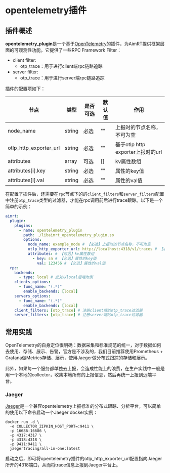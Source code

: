 
# opentelemetry插件

## 插件概述


**opentelemetry_plugin**是一个基于[OpenTelemetry](https://opentelemetry.io/)的插件，为AimRT提供框架层面的可观测性功能。它提供了一些RPC Framework Filter：
- client filter:
  - otp_trace：用于进行client端rpc链路追踪
- server filter:
  - otp_trace：用于进行server端rpc链路追踪


插件的配置项如下：

| 节点                      | 类型      | 是否可选| 默认值          | 作用 |
| ----                      | ----      | ----  | ----              | ---- |
| node_name                 | string    | 必选  | ""                | 上报时的节点名称，不可为空 |
| otlp_http_exporter_url    | string    | 必选  | ""                | 基于otlp http exporter上报时的url |
| attributes                | array     | 可选  | []                | kv属性数组 |
| attributes[i].key         | string    | 必选  | ""                | 属性的key值 |
| attributes[i].val         | string    | 必选  | ""                | 属性的val值 |


在配置了插件后，还需要在`rpc`节点下的的`client_filters`和`server_filters`配置中注册`otp_trace`类型的过滤器，才能在rpc调用前后进行trace跟踪。以下是一个简单的示例：
```yaml
aimrt:
  plugin:
    plugins:
      - name: opentelemetry_plugin
        path: ./libaimrt_opentelemetry_plugin.so
        options:
          node_name: example_node # 【必选】上报时的节点名称，不可为空
          otlp_http_exporter_url: http://localhost:4318/v1/traces # 【必选】基于otlp http exporter上报时的url
          attributes: # 【可选】kv属性数组
            - key: sn # 【必选】属性的key值
              val: 123456 # 【必选】属性的val值
  rpc:
    backends:
      - type: local # 此处以local后端为例
    clients_options:
      - func_name: "(.*)"
        enable_backends: [local]
    servers_options:
      - func_name: "(.*)"
        enable_backends: [local]
    client_filters: [otp_trace] # 注册client端的otp_trace过滤器
    server_filters: [otp_trace] # 注册server端的otp_trace过滤器
```

## 常用实践

OpenTelemetry的自身定位很明确：数据采集和标准规范的统一，对于数据如何去使用、存储、展示、告警，官方是不涉及的，我们目前推荐使用Prometheus + Grafana做Metrics存储、展示，使用Jaeger做分布式跟踪的存储和展示。

此外，如果每一个服务都单独去上报，会造成性能上的浪费，在生产实践中一般是用一个本地的collector，收集本地所有的上报信息，然后再统一上报到远端平台。

### Jaeger

[Jaeger](https://www.jaegertracing.io/)是一个兼容opentelemetry上报标准的分布式跟踪、分析平台，可以简单的使用以下命令启动一个Jaeger docker实例：
```shell
docker run -d \
  -e COLLECTOR_ZIPKIN_HOST_PORT=:9411 \
  -p 16686:16686 \
  -p 4317:4317 \
  -p 4318:4318 \
  -p 9411:9411 \
  jaegertracing/all-in-one:latest
```

启动之后，即可将opentelemetry插件的otlp_http_exporter_url配置指向Jaeger所开的4318端口，从而将trace信息上报到Jaeger平台上。

